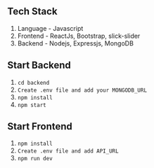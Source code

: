 ## Tech Stack

1. Language - Javascript
2. Frontend - ReactJs, Bootstrap, slick-slider
3. Backend - Nodejs, Expressjs, MongoDB

## Start Backend

1. `cd backend`
2. `Create .env file and add your MONGODB_URL`
3. `npm install`
4. `npm start`

## Start Frontend

1. `npm install`
2. `Create .env file and add API_URL`
3. `npm run dev`
